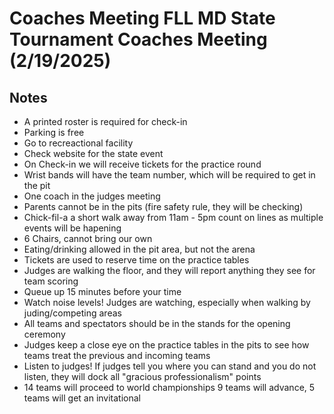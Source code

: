 # Coaches Meeting FLL MD State Tournament Coaches Meeting (2/19/2025)

## Notes

* A printed roster is required for check-in
* Parking is free
* Go to recreactional facility
* Check website for the state event
* On Check-in we will receive tickets for the practice round
* Wrist bands will have the team number, which will be required to get in the pit
* One coach in the judges meeting
* Parents cannot be in the pits (fire safety rule, they will be checking)
* Chick-fil-a a short walk away from 11am - 5pm count on lines as multiple events will be hapening
* 6 Chairs, cannot bring our own
* Eating/drinking allowed in the pit area, but not the arena
* Tickets are used to reserve time on the practice tables
* Judges are walking the floor, and they will report anything they see for team scoring
* Queue up 15 minutes before your time
* Watch noise levels!  Judges are watching, especially when walking by juding/competing areas
* All teams and spectators should be in the stands for the opening ceremony
* Judges keep a close eye on the practice tables in the pits to see how teams treat the previous and incoming teams
* Listen to judges!  If judges tell you where you can stand and you do not listen, they will dock all "gracious professionalism" points
* 14 teams will proceed to world championships  9 teams will advance, 5 teams will get an invitational
